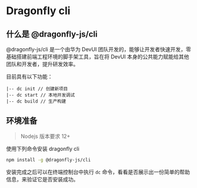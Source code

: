 # Dragonfly cli

## 什么是 @dragonfly-js/cli

@dragonfly-js/cli 是一个由华为 DevUI 团队开发的，能够让开发者快速开发，零基础搭建前端工程环境的脚手架工具，旨在将 DevUI 本身的公共能力赋能给其他团队和开发者，提升研发效率。

目前具有以下功能：

```
|-- dc init // 创建新项目
|-- dc start // 本地开发调试
|-- dc build // 生产构建
```

## 环境准备

> Nodejs 版本要求 12+

使用下列命令安装 dragonfly cli

```sh
npm install -g @dragonfly-js/cli
```

安装完成之后可以在终端控制台中执行 `dc` 命令，看看是否展示出一份简单的帮助信息，来验证它是否安装成功。



